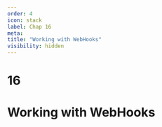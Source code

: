 ```yaml
---
order: 4
icon: stack
label: Chap 16
meta:
title: "Working with WebHooks"
visibility: hidden
---
```

# 16

# Working with WebHooks
